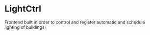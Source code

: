 # LightCtrl
Frontend built in order to control and register automatic and schedule lighting of buildings
